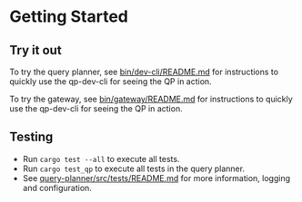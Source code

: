 # Getting Started

## Try it out

To try the query planner, see [bin/dev-cli/README.md](bin/dev-cli/README.md) for instructions to quickly use the qp-dev-cli for seeing the QP in action.

To try the gateway, see [bin/gateway/README.md](bin/gatewayREADME.md) for instructions to quickly use the qp-dev-cli for seeing the QP in action.


## Testing

* Run `cargo test --all` to execute all tests.
* Run `cargo test_qp` to execute all tests in the query planner.
* See [query-planner/src/tests/README.md](query-planner/src/tests/README.md) for more information, logging and configuration.
